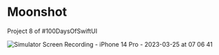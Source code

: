 # Moonshot
Project 8 of #100DaysOfSwiftUI

![Simulator Screen Recording - iPhone 14 Pro - 2023-03-25 at 07 06 41](https://user-images.githubusercontent.com/23187781/227652369-0f553788-2ede-4cdf-aae5-0c077d40e1eb.gif)
